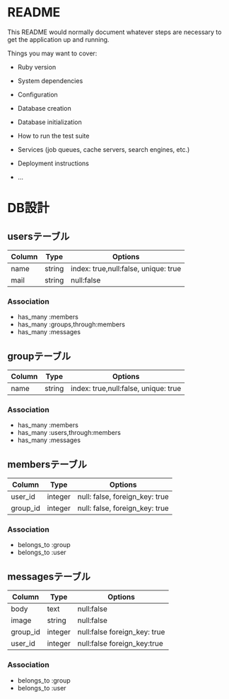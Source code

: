 # README

This README would normally document whatever steps are necessary to get the
application up and running.

Things you may want to cover:

* Ruby version

* System dependencies

* Configuration

* Database creation

* Database initialization

* How to run the test suite

* Services (job queues, cache servers, search engines, etc.)

* Deployment instructions

* ...

# DB設計

## usersテーブル
|Column|Type|Options|
|------|----|-------|
|name|string|index: true,null:false, unique: true|
|mail|string|null:false|

### Association
- has_many :members
- has_many :groups,through:members
- has_many :messages


## groupテーブル
|Column|Type|Options|
|------|----|-------|
|name|string|index: true,null:false, unique: true|

### Association
- has_many :members
- has_many :users,through:members
- has_many :messages


## membersテーブル

|Column|Type|Options|
|------|----|-------|
|user_id|integer|null: false, foreign_key: true|
|group_id|integer|null: false, foreign_key: true|

### Association
- belongs_to :group
- belongs_to :user


## messagesテーブル

|Column|Type|Options|
|------|----|-------|
|body|text|null:false|
|image|string|null:false|
|group_id|integer|null:false foreign_key: true|
|user_id|integer|null:false foreign_key:true|

### Association
- belongs_to :group
- belongs_to :user
